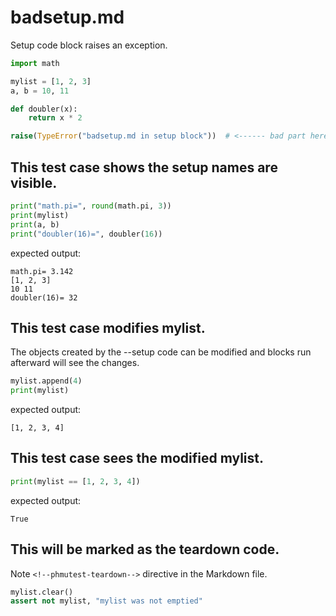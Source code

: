 # badsetup.md

Setup code block raises an exception.

<!--phmutest-setup-->
```python
import math

mylist = [1, 2, 3]
a, b = 10, 11

def doubler(x):
    return x * 2

raise(TypeError("badsetup.md in setup block"))  # <------ bad part here
```

## This test case shows the setup names are visible.
```python
print("math.pi=", round(math.pi, 3))
print(mylist)
print(a, b)
print("doubler(16)=", doubler(16))
```
expected output:
```
math.pi= 3.142
[1, 2, 3]
10 11
doubler(16)= 32
```

## This test case modifies mylist.
The objects created by the --setup code can be modified
and blocks run afterward will see the changes.
```python
mylist.append(4)
print(mylist)
```
expected output:
```
[1, 2, 3, 4]
```

## This test case sees the modified mylist.
```python
print(mylist == [1, 2, 3, 4])
```
expected output:
```
True
```

## This will be marked as the teardown code.
Note `<!--phmutest-teardown-->` directive in the Markdown file.
<!--phmutest-teardown-->
```python
mylist.clear()
assert not mylist, "mylist was not emptied"
```
